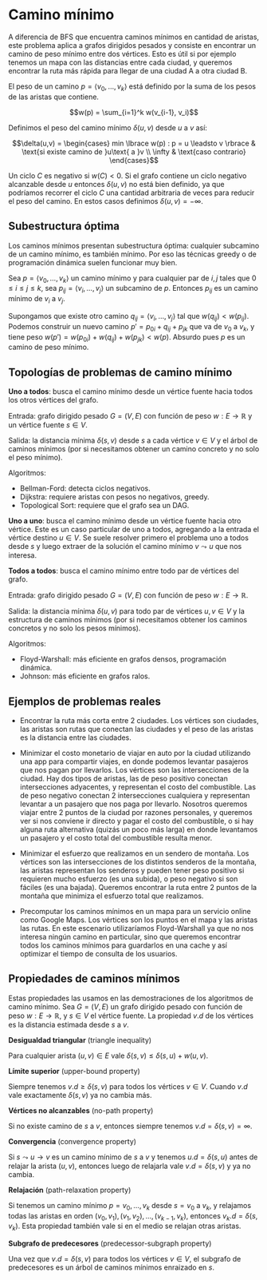 # Camino mínimo

A diferencia de BFS que encuentra caminos mínimos en cantidad de aristas, este problema aplica a grafos dirigidos pesados y consiste en encontrar un camino de peso mínimo entre dos vértices. Esto es útil si por ejemplo tenemos un mapa con las distancias entre cada ciudad, y queremos encontrar la ruta más rápida para llegar de una ciudad A a otra ciudad B.

El peso de un camino $p = \langle v_0, \dots, v_k \rangle$ está definido por la suma de los pesos de las aristas que contiene.

$$w(p) = \sum_{i=1}^k w(v_{i-1}, v_i)$$

Definimos el peso del camino mínimo $\delta(u,v)$ desde $u$ a $v$ así:

$$\delta(u,v) = \begin{cases}
min \lbrace w(p) : p = u \leadsto v \rbrace & \text{si existe camino de }u\text{ a }v \\
\infty & \text{caso contrario}
\end{cases}$$

Un ciclo $C$ es negativo si $w(C) < 0$. Si el grafo contiene un ciclo negativo alcanzable desde $u$ entonces $\delta(u,v)$ no está bien definido, ya que podríamos recorrer el ciclo $C$ una cantidad arbitraria de veces para reducir el peso del camino. En estos casos definimos $\delta(u,v) = -\infty$.

## Subestructura óptima

Los caminos mínimos presentan subestructura óptima: cualquier subcamino de un camino mínimo, es también mínimo. Por eso las técnicas greedy o de programación dinámica suelen funcionar muy bien.

Sea $p = \langle v_0, \dots, v_k \rangle$ un camino mínimo y para cualquier par de $i,j$ tales que $0 \leq i \leq j \leq k$, sea $p_{ij} = \langle v_i, \dots, v_j \rangle$ un subcamino de $p$. Entonces $p_{ij}$ es un camino mínimo de $v_i$ a $v_j$.

Supongamos que existe otro camino $q_{ij} = \langle v_i, \dots, v_j \rangle$ tal que $w(q_{ij}) < w(p_{ij})$. Podemos construir un nuevo camino $p' = p_{0i} + q_{ij} + p_{jk}$ que va de $v_0$ a $v_k$, y tiene peso $w(p') = w(p_{0i}) + w(q_{ij}) + w(p_{jk}) < w(p)$. Absurdo pues $p$ es un camino de peso mínimo.

## Topologías de problemas de camino mínimo

**Uno a todos**: busca el camino mínimo desde un vértice fuente hacia todos los otros vértices del grafo.

Entrada: grafo dirigido pesado $G=(V,E)$ con función de peso $w:E \rightarrow \mathbb{R}$ y un vértice fuente $s \in V$.

Salida: la distancia mínima $\delta(s, v)$ desde $s$ a cada vértice $v \in V$ y el árbol de caminos mínimos (por si necesitamos obtener un camino concreto y no solo el peso mínimo).

Algoritmos:
- Bellman-Ford: detecta ciclos negativos.
- Dijkstra: requiere aristas con pesos no negativos, greedy.
- Topological Sort: requiere que el grafo sea un DAG.

**Uno a uno**: busca el camino mínimo desde un vértice fuente hacia otro vértice. Este es un caso particular de uno a todos, agregando a la entrada el vértice destino $u \in V$. Se suele resolver primero el problema uno a todos desde $s$ y luego extraer de la solución el camino mínimo $v \leadsto u$ que nos interesa.

**Todos a todos**: busca el camino mínimo entre todo par de vértices del grafo.

Entrada: grafo dirigido pesado $G=(V,E)$ con función de peso $w:E \rightarrow \mathbb{R}$.

Salida: la distancia mínima $\delta(u, v)$ para todo par de vértices $u,v \in V$ y la estructura de caminos mínimos (por si necesitamos obtener los caminos concretos y no solo los pesos mínimos).

Algoritmos:
- Floyd-Warshall: más eficiente en grafos densos, programación dinámica.
- Johnson: más eficiente en grafos ralos.

## Ejemplos de problemas reales

- Encontrar la ruta más corta entre 2 ciudades. Los vértices son ciudades, las aristas son rutas que conectan las ciudades y el peso de las aristas es la distancia entre las ciudades.

- Minimizar el costo monetario de viajar en auto por la ciudad utilizando una app para compartir viajes, en donde podemos levantar pasajeros que nos pagan por llevarlos. Los vértices son las intersecciones de la ciudad. Hay dos tipos de aristas, las de peso positivo conectan intersecciones adyacentes, y representan el costo del combustible. Las de peso negativo conectan 2 intersecciones cualquiera y representan levantar a un pasajero que nos paga por llevarlo. Nosotros queremos viajar entre 2 puntos de la ciudad por razones personales, y queremos ver si nos conviene ir directo y pagar el costo del combustible, o si hay alguna ruta alternativa (quizás un poco más larga) en donde levantamos un pasajero y el costo total del combustible resulta menor.

- Minimizar el esfuerzo que realizamos en un sendero de montaña. Los vértices son las intersecciones de los distintos senderos de la montaña, las aristas representan los senderos y pueden tener peso positivo si requieren mucho esfuerzo (es una subida), o peso negativo si son fáciles (es una bajada). Queremos encontrar la ruta entre 2 puntos de la montaña que minimiza el esfuerzo total que realizamos.

- Precomputar los caminos mínimos en un mapa para un servicio online como Google Maps. Los vértices son los puntos en el mapa y las aristas las rutas. En este escenario utilizaríamos Floyd-Warshall ya que no nos interesa ningún camino en particular, sino que queremos encontrar todos los caminos mínimos para guardarlos en una cache y así optimizar el tiempo de consulta de los usuarios.

## Propiedades de caminos mínimos

Estas propiedades las usamos en las demostraciones de los algoritmos de camino mínimo. Sea $G=(V,E)$ un grafo dirigido pesado con función de peso $w:E \rightarrow \mathbb{R}$, y $s \in V$ el vértice fuente. La propiedad $v.d$ de los vértices es la distancia estimada desde $s$ a $v$.

**Desigualdad triangular** (triangle inequality)

Para cualquier arista $(u,v) \in E$ vale $\delta(s,v) \leq \delta(s,u) + w(u,v)$.

**Límite superior** (upper-bound property)

Siempre tenemos $v.d \geq \delta(s, v)$ para todos los vértices $v \in V$. Cuando $v.d$ vale exactamente $\delta(s, v)$ ya no cambia más.

**Vértices no alcanzables** (no-path property)

Si no existe camino de $s$ a $v$, entonces siempre tenemos $v.d = \delta(s, v) = \infty$.

**Convergencia** (convergence property)

Si $s \leadsto u \rightarrow v$ es un camino mínimo de $s$ a $v$ y tenemos $u.d = \delta(s,u)$ antes de relajar la arista $(u,v)$, entonces luego de relajarla vale $v.d = \delta(s,v)$ y ya no cambia.

**Relajación** (path-relaxation property)

Si tenemos un camino mínimo $p = v_0, \dots, v_k$ desde $s = v_0$ a $v_k$, y relajamos todas las aristas en orden $(v_0, v_1), (v_1, v_2), \dots, (v_{k-1}, v_k)$, entonces $v_k.d = \delta(s, v_k)$. Esta propiedad también vale si en el medio se relajan otras aristas.

**Subgrafo de predecesores** (predecessor-subgraph property)

Una vez que $v.d = \delta(s,v)$ para todos los vértices $v \in V$, el subgrafo de predecesores es un árbol de caminos mínimos enraizado en $s$.
